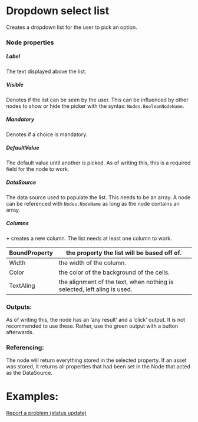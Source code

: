 # Dropdown select list

Creates a dropdown list for the user to pick an option.

### Node properties

##### Label

The text displayed above the list.

##### Visible

Denotes if the list can be seen by the user. This can be influenced by other nodes to show or hide the picker with the syntax: `Nodes.BooleanNodeName`.

##### Mandatory

Denotes if a choice is mandatory.

##### DefaultValue

The default value until another is picked. As of writing this, this is a required field for the node to work.

##### DataSource

The data source used to populate the list. This needs to be an array. A node can be referenced with `Nodes.NodeName` as long as the node contains an array.

##### Columns

**+** creates a new column. The list needs at least one column to work.

| BoundProperty | the property the list will be based off of.                              |
| ------------- | ------------------------------------------------------------------------ |
| Width         | the width of the column.                                                 |
| Color         | the color of the background of the cells.                                |
| TextAling     | the alignment of the text, when nothing is selected, left aling is used. |

### Outputs:

As of writing this, the node has an ‘any result’ and a ‘click’ output. It is not recommended to use these. Rather, use the green output with a button afterwards.

### Referencing:

The node will return everything stored in the selected property. If an asset was stored, it returns all properties that had been set in the Node that acted as the DataSource.

# Examples:

[Report a problem (status update)](../../Nodes/Examples/ReportAProblem.md)
